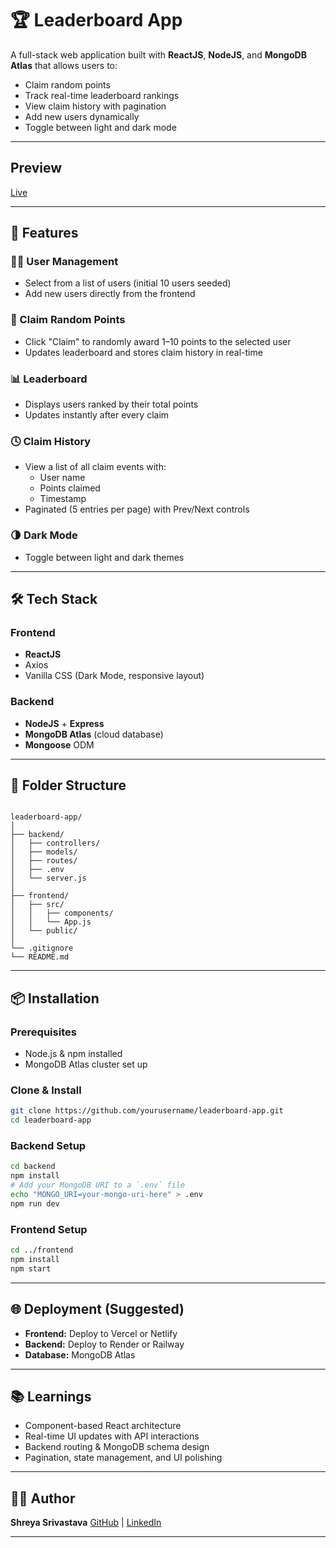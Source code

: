 # 🏆 Leaderboard App

A full-stack web application built with **ReactJS**, **NodeJS**, and **MongoDB Atlas** that allows users to:
- Claim random points
- Track real-time leaderboard rankings
- View claim history with pagination
- Add new users dynamically
- Toggle between light and dark mode

---
## Preview
[Live](https://leaderboard-alpha-bice.vercel.app/)

---

## 🚀 Features

### 🧑‍💼 User Management
- Select from a list of users (initial 10 users seeded)
- Add new users directly from the frontend

### 🎯 Claim Random Points
- Click "Claim" to randomly award 1–10 points to the selected user
- Updates leaderboard and stores claim history in real-time

### 📊 Leaderboard
- Displays users ranked by their total points
- Updates instantly after every claim

### 🕓 Claim History
- View a list of all claim events with:
  - User name
  - Points claimed
  - Timestamp
- Paginated (5 entries per page) with Prev/Next controls

### 🌗 Dark Mode
- Toggle between light and dark themes

---

## 🛠️ Tech Stack

### Frontend
- **ReactJS**
- Axios
- Vanilla CSS (Dark Mode, responsive layout)

### Backend
- **NodeJS** + **Express**
- **MongoDB Atlas** (cloud database)
- **Mongoose** ODM

---

## 📁 Folder Structure

```

leaderboard-app/
│
├── backend/
│   ├── controllers/
│   ├── models/
│   ├── routes/
│   ├── .env
│   └── server.js
│
├── frontend/
│   ├── src/
│   │   ├── components/
│   │   └── App.js
│   └── public/
│
└── .gitignore
└── README.md

````

---

## 📦 Installation

### Prerequisites
- Node.js & npm installed
- MongoDB Atlas cluster set up

### Clone & Install
```bash
git clone https://github.com/yourusername/leaderboard-app.git
cd leaderboard-app
````

### Backend Setup

```bash
cd backend
npm install
# Add your MongoDB URI to a `.env` file
echo "MONGO_URI=your-mongo-uri-here" > .env
npm run dev
```

### Frontend Setup

```bash
cd ../frontend
npm install
npm start
```

---

## 🌐 Deployment (Suggested)

* **Frontend:** Deploy to Vercel or Netlify
* **Backend:** Deploy to Render or Railway
* **Database:** MongoDB Atlas

---

## 📚 Learnings

* Component-based React architecture
* Real-time UI updates with API interactions
* Backend routing & MongoDB schema design
* Pagination, state management, and UI polishing

---

## 🙋‍♀️ Author

**Shreya Srivastava**
[GitHub](https://github.com/Shreya904) | [LinkedIn](https://www.linkedin.com/in/shreya-srivastava-2b11b225b/)

---

